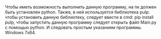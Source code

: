 Чтобы иметь возможность выполнить данную программу, на пк должен быть установлен python.
Также, в ней используется библиотека pulp:
чтобы установить данную библиотеку, следует ввести в cmd: pip install pulp,
чтобы запустить данную программу следует открыть файл Main.py с помощью python.
И следовать простым указаниям программы.
Windows 7x64.

